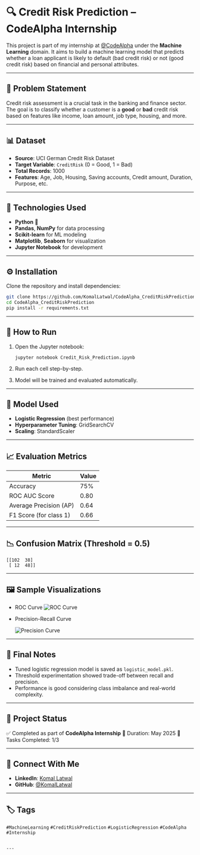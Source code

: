 
# 🔍 Credit Risk Prediction – CodeAlpha Internship

This project is part of my internship at [@CodeAlpha](https://www.linkedin.com/company/codealpha/) under the **Machine Learning** domain. It aims to build a machine learning model that predicts whether a loan applicant is likely to default (bad credit risk) or not (good credit risk) based on financial and personal attributes.

---

## 📌 Problem Statement

Credit risk assessment is a crucial task in the banking and finance sector. The goal is to classify whether a customer is a **good** or **bad** credit risk based on features like income, loan amount, job type, housing, and more.

---

## 📊 Dataset

- **Source**: UCI German Credit Risk Dataset
- **Target Variable**: `CreditRisk` (0 = Good, 1 = Bad)
- **Total Records**: 1000
- **Features**: Age, Job, Housing, Saving accounts, Credit amount, Duration, Purpose, etc.

---

## 🔧 Technologies Used

- **Python** 🐍
- **Pandas**, **NumPy** for data processing
- **Scikit-learn** for ML modeling
- **Matplotlib**, **Seaborn** for visualization
- **Jupyter Notebook** for development

---

## ⚙️ Installation

Clone the repository and install dependencies:

```bash
git clone https://github.com/KomalLatwal/CodeAlpha_CreditRiskPrediction.git
cd CodeAlpha_CreditRiskPrediction
pip install -r requirements.txt
````

---

## 🚀 How to Run

1. Open the Jupyter notebook:

   ```
   jupyter notebook Credit_Risk_Prediction.ipynb
   ```
2. Run each cell step-by-step.
3. Model will be trained and evaluated automatically.

---

## 🧠 Model Used

* **Logistic Regression** (best performance)
* **Hyperparameter Tuning**: GridSearchCV
* **Scaling**: StandardScaler

---

## 📈 Evaluation Metrics

| Metric                 | Value |
| ---------------------- | ----- |
| Accuracy               | 75%   |
| ROC AUC Score          | 0.80  |
| Average Precision (AP) | 0.64  |
| F1 Score (for class 1) | 0.66  |

---

## 📉 Confusion Matrix (Threshold = 0.5)

```
[[102  38]
 [ 12  48]]
```

---

## 🖼️ Sample Visualizations

* ROC Curve
  ![ROC Curve](outputs/roc_curve.png)

* Precision-Recall Curve

  ![Precision Curve](outputs/precision-recall_curve.png)
---

## 🎯 Final Notes

* Tuned logistic regression model is saved as `logistic_model.pkl`.
* Threshold experimentation showed trade-off between recall and precision.
* Performance is good considering class imbalance and real-world complexity.

---

## 🏁 Project Status

✅ Completed as part of **CodeAlpha Internship**
📅 Duration: May 2025
🎯 Tasks Completed: 1/3

---

## 🔗 Connect With Me

* **LinkedIn**: [Komal Latwal](https://www.linkedin.com/in/KomalLatwal/)
* **GitHub**: [@KomalLatwal](https://github.com/KomalLatwal)

---

## 🏷️ Tags

`#MachineLearning` `#CreditRiskPrediction` `#LogisticRegression` `#CodeAlpha` `#Internship`

```

---


